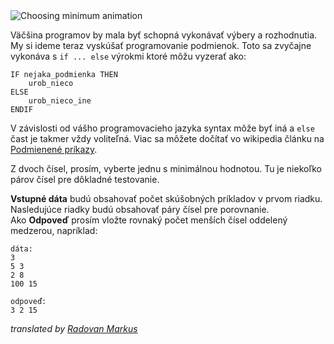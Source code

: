 <div class="text-center">
	<img src="https://codeabbey.github.io/data/min_of_two.gif" alt="Choosing minimum animation"/>
</div>

Väčšina programov by mala byť schopná vykonávať výbery a rozhodnutia. My si ideme teraz vyskúšať programovanie
podmienok. 
Toto sa zvyčajne vykonáva s `if ... else` výrokmi ktoré môžu vyzerať ako:

    IF nejaka_podmienka THEN
	    urob_nieco
	ELSE
	    urob_nieco_ine
	ENDIF

V závislosti od vášho programovacieho jazyka syntax môže byť iná a `else` čast je takmer vždy voliteľná.
Viac sa môžete dočítať vo wikipedia článku na [Podmienené príkazy][cond].

[cond]: https://cs.wikipedia.org/wiki/Podm%C3%ADn%C4%9Bn%C3%BD_p%C5%99%C3%ADkaz

Z dvoch čísel, prosím, vyberte jednu s minimálnou hodnotou. Tu je niekoľko párov čísel pre dôkladné testovanie.

**Vstupné dáta** budú obsahovať počet skúšobných príkladov v prvom riadku.  
Nasledujúce riadky budú obsahovať páry čísel pre porovnanie.  
Ako **Odpoveď** prosím vložte rovnaký počet menších čísel oddelený medzerou, napríklad:

    dáta:
    3
    5 3
    2 8
    100 15
    
    odpoveď:
    3 2 15

_translated by [Radovan Markus](https://www.codeabbey.com/index/user_profile/rajkoisawesome)_
